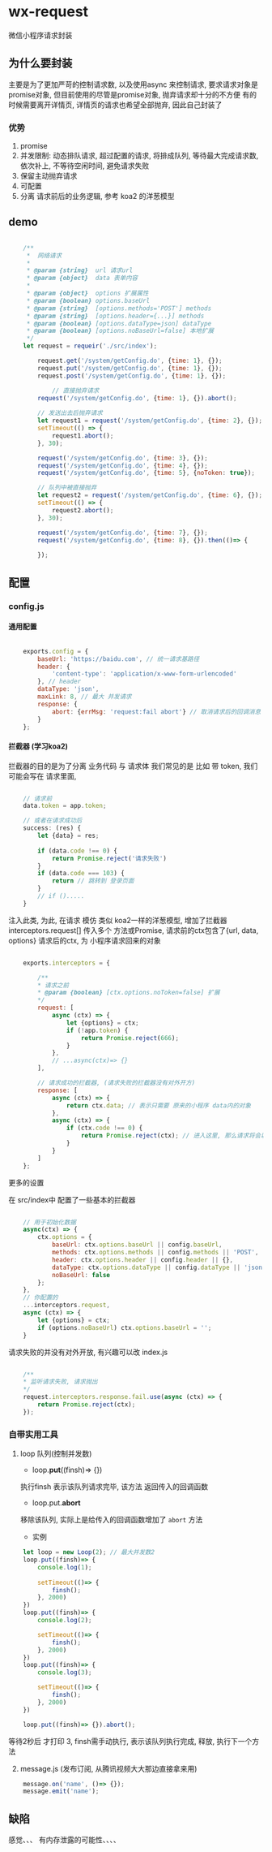 # wx-request
微信小程序请求封装



## 为什么要封装
主要是为了更加严苛的控制请求数, 以及使用async 来控制请求, 要求请求对象是 promise对象,
但目前使用的尽管是promise对象, 抛弃请求却十分的不方便
有的时候需要离开详情页, 详情页的请求也希望全部抛弃, 因此自己封装了

### 优势

1. promise
2. 并发限制: 动态排队请求, 超过配置的请求, 将排成队列, 等待最大完成请求数, 依次补上, 不等待空闲时间, 避免请求失败
3. 保留主动抛弃请求
4. 可配置
5. 分离 请求前后的业务逻辑, 参考 koa2 的洋葱模型


## demo

```js

    /**
     *  网络请求
     *
     * @param {string}  url 请求url
     * @param {object}  data 表单内容
     *
     * @param {object}  options 扩展属性
     * @param {boolean} options.baseUrl
     * @param {string}  [options.methods='POST'] methods
     * @param {string}  [options.header={...}] methods
     * @param {boolean} [options.dataType=json] dataType
     * @param {boolean} [options.noBaseUrl=false] 本地扩展
     */
    let request = requeir('./src/index');

        request.get('/system/getConfig.do', {time: 1}, {});
        request.put('/system/getConfig.do', {time: 1}, {});
        request.post('/system/getConfig.do', {time: 1}, {});

            // 直接抛弃请求
        request('/system/getConfig.do', {time: 1}, {}).abort();
        
        // 发送出去后抛弃请求
        let request1 = request('/system/getConfig.do', {time: 2}, {});
        setTimeout(() => {
            request1.abort();
        }, 30);

        request('/system/getConfig.do', {time: 3}, {});
        request('/system/getConfig.do', {time: 4}, {});
        request('/system/getConfig.do', {time: 5}, {noToken: true});

        // 队列中被直接抛弃
        let request2 = request('/system/getConfig.do', {time: 6}, {});
        setTimeout(() => {
            request2.abort();
        }, 30);

        request('/system/getConfig.do', {time: 7}, {});
        request('/system/getConfig.do', {time: 8}, {}).then(()=> {
            
        });

```

## 配置
    
### config.js
    
#### 通用配置
```js

    exports.config = {
        baseUrl: 'https://baidu.com', // 统一请求基路径
        header: {
            'content-type': 'application/x-www-form-urlencoded'
        }, // header
        dataType: 'json',
        maxLink: 8, // 最大 并发请求
        response: {
            abort: {errMsg: 'request:fail abort'} // 取消请求后的回调消息
        }
    };

```

#### 拦截器 (学习koa2)

拦截器的目的是为了分离 业务代码 与 请求体
我们常见的是 比如 带 token, 我们可能会写在 请求里面, 
    
```js

    // 请求前
    data.token = app.token;

    // 或者在请求成功后
    success: (res) {
        let {data} = res;
        
        if (data.code !== 0) {
            return Promise.reject('请求失败')
        }
        if (data.code === 103) {
            return // 跳转到 登录页面
        }
        // if ().....
    }

```

注入此类, 为此, 在请求 模仿 类似 koa2一样的洋葱模型, 增加了拦截器
interceptors.request[] 传入多个 方法或Promise, 请求前的ctx包含了{url, data, options}
请求后的ctx, 为 小程序请求回来的对象

```js

    exports.interceptors = {

        /**
        * 请求之前
        * @param {boolean} [ctx.options.noToken=false] 扩展
        */
        request: [
            async (ctx) => {
                let {options} = ctx;
                if (!app.token) {
                    return Promise.reject(666);
                }
            },
            // ...async(ctx)=> {}
        ],

        // 请求成功的拦截器, (请求失败的拦截器没有对外开方)
        response: [
            async (ctx) => {
                return ctx.data; // 表示只需要 原来的小程序 data内的对象
            },
            async (ctx) => {
                if (ctx.code !== 0) {
                    return Promise.reject(ctx); // 进入这里, 那么请求将会以 reject 的方式回调 
                }
            }
        ]
    };

```

更多的设置

在 src/index中 配置了一些基本的拦截器
```js

    // 用于初始化数据
    async(ctx) => {
        ctx.options = {
            baseUrl: ctx.options.baseUrl || config.baseUrl,
            methods: ctx.options.methods || config.methods || 'POST',
            header: ctx.options.header || config.header || {},
            dataType: ctx.options.dataType || config.dataType || 'json',
            noBaseUrl: false
        };
    },
    // 你配置的
    ...interceptors.request,
    async (ctx) => {
        let {options} = ctx;
        if (options.noBaseUrl) ctx.options.baseUrl = '';
    }

```

请求失败的并没有对外开放, 有兴趣可以改 index.js
```js

    /**
    * 监听请求失败, 请求抛出
    */
    request.interceptors.response.fail.use(async (ctx) => {
        return Promise.reject(ctx);
    });
```
### 自带实用工具

1. loop 队列(控制并发数)


    - loop.**put**((finsh)=> {})

    执行finsh 表示该队列请求完毕, 该方法 返回传入的回调函数

    - loop.put.**abort** 
    
    移除该队列, 实际上是给传入的回调函数增加了 `abort` 方法

    - 实例
    
```js
    let loop = new Loop(2); // 最大并发数2
    loop.put((finsh)=> {
        console.log(1);
        
        setTimeout(()=> {
            finsh();
        }, 2000)
    })
    loop.put((finsh)=> {
        console.log(2);

        setTimeout(()=> {
            finsh();
        }, 2000)
    })
    loop.put((finsh)=> {
        console.log(3);

        setTimeout(()=> {
            finsh();
        }, 2000)
    })

    loop.put((finsh)=> {}).abort();
```

等待2秒后 才打印 3, finsh需手动执行, 表示该队列执行完成, 释放, 执行下一个方法



2. message.js (发布订阅, 从腾讯视频大大那边直接拿来用)

```js
    message.on('name', ()=> {});
    message.emit('name');
```

## 缺陷
感觉、、、 有内存泄露的可能性、、、、